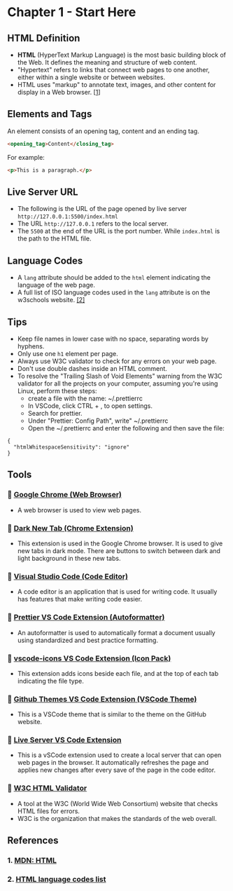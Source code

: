 # Chapter 1 - Start Here

## HTML Definition

- **HTML** (HyperText Markup Language) is the most basic building block of the Web. It defines the meaning and structure of web content.
- "Hypertext" refers to links that connect web pages to one another, either within a single website or between websites.
- HTML uses "markup" to annotate text, images, and other content for display in a Web browser. [[1](#1-mdn-html)]

## Elements and Tags

An element consists of an opening tag, content and an ending tag.

```html
<opening_tag>Content</closing_tag>
```

For example:

```html
<p>This is a paragraph.</p>
```

## Live Server URL

- The following is the URL of the page opened by live server
`http://127.0.0.1:5500/index.html`
- The URL `http://127.0.0.1` refers to the local server.
- The `5500` at the end of the URL is the port number.
While `index.html` is the path to the HTML file.

## Language Codes

- A `lang` attribute should be added to the `html` element indicating the language of the web page.
- A full list of ISO language codes used in the `lang` attribute is on the w3schools website. [[2]](#2-html-language-codes-list)

## Tips

- Keep file names in lower case with no space, separating words by hyphens.
- Only use one `h1` element per page.
- Always use W3C validator to check for any errors on your web page.
- Don't use double dashes inside an HTML comment.
- To resolve the "Trailing Slash of Void Elements" warning from the W3C validator for all the projects on your computer, assuming you're using Linux, perform these steps:
  - create a file with the name: ~/.prettierrc
  - In VSCode, click CTRL + , to open settings.
  - Search for prettier.
  - Under "Prettier: Config Path", write" ~/.prettierrc
  - Open the ~/.prettierrc and enter the following and then save the file:

```
{
  "htmlWhitespaceSensitivity": "ignore"
}
```
## Tools

### 🔗 [Google Chrome (Web Browser)](https://google.com/chrome/)

- A web browser is used to view web pages.

### 🔗 [Dark New Tab (Chrome Extension)](https://chrome.google.com/webstore/detail/dark-new-tab/kcphhkbdlfggickaoeiahdcfhagfbajl?hl=en)

- This extension is used in the Google Chrome browser. It is used to give new tabs in dark mode. There are buttons to switch between dark and light background in these new tabs.

### 🔗 [Visual Studio Code (Code Editor)](https://code.visualstudio.com/)

- A code editor is an application that is used for writing code. It usually has features that make writing code easier.

### 🔗 [Prettier VS Code Extension (Autoformatter)](https://marketplace.visualstudio.com/items?itemName=esbenp.prettier-vscode)

- An autoformatter is used to automatically format a document usually using standardized and best practice formatting.

### 🔗 [vscode-icons VS Code Extension (Icon Pack)](https://marketplace.visualstudio.com/items?itemName=vscode-icons-team.vscode-icons)

- This extension adds icons beside each file, and at the top of each tab indicating the file type.

### 🔗 [Github Themes VS Code Extension (VSCode Theme)](https://marketplace.visualstudio.com/items?itemName=GitHub.github-vscode-theme)

- This is a VSCode theme that is similar to the theme on the GitHub website.

### 🔗 [Live Server VS Code Extension](https://marketplace.visualstudio.com/items?itemName=ritwickdey.LiveServer)

- This is a vSCode extension used to create a local server that can open web pages in the browser. It automatically refreshes the page and applies new changes after every save of the page in the code editor.

### 🔗 [W3C HTML Validator](https://validator.w3.org/)

- A tool at the W3C (World Wide Web Consortium) website that checks HTML files for errors.
- W3C is the organization that makes the standards of the web overall.
## References

### 1. [MDN: HTML](https://developer.mozilla.org/en-US/docs/Web/HTML)

### 2. [HTML language codes list](https://www.w3schools.com/tags/ref_language_codes.asp)
